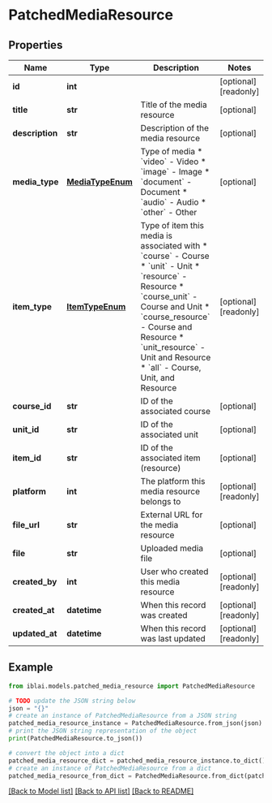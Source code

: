 # PatchedMediaResource


## Properties

Name | Type | Description | Notes
------------ | ------------- | ------------- | -------------
**id** | **int** |  | [optional] [readonly] 
**title** | **str** | Title of the media resource | [optional] 
**description** | **str** | Description of the media resource | [optional] 
**media_type** | [**MediaTypeEnum**](MediaTypeEnum.md) | Type of media  * &#x60;video&#x60; - Video * &#x60;image&#x60; - Image * &#x60;document&#x60; - Document * &#x60;audio&#x60; - Audio * &#x60;other&#x60; - Other | [optional] 
**item_type** | [**ItemTypeEnum**](ItemTypeEnum.md) | Type of item this media is associated with  * &#x60;course&#x60; - Course * &#x60;unit&#x60; - Unit * &#x60;resource&#x60; - Resource * &#x60;course_unit&#x60; - Course and Unit * &#x60;course_resource&#x60; - Course and Resource * &#x60;unit_resource&#x60; - Unit and Resource * &#x60;all&#x60; - Course, Unit, and Resource | [optional] [readonly] 
**course_id** | **str** | ID of the associated course | [optional] 
**unit_id** | **str** | ID of the associated unit | [optional] 
**item_id** | **str** | ID of the associated item (resource) | [optional] 
**platform** | **int** | The platform this media resource belongs to | [optional] [readonly] 
**file_url** | **str** | External URL for the media resource | [optional] 
**file** | **str** | Uploaded media file | [optional] 
**created_by** | **int** | User who created this media resource | [optional] [readonly] 
**created_at** | **datetime** | When this record was created | [optional] [readonly] 
**updated_at** | **datetime** | When this record was last updated | [optional] [readonly] 

## Example

```python
from iblai.models.patched_media_resource import PatchedMediaResource

# TODO update the JSON string below
json = "{}"
# create an instance of PatchedMediaResource from a JSON string
patched_media_resource_instance = PatchedMediaResource.from_json(json)
# print the JSON string representation of the object
print(PatchedMediaResource.to_json())

# convert the object into a dict
patched_media_resource_dict = patched_media_resource_instance.to_dict()
# create an instance of PatchedMediaResource from a dict
patched_media_resource_from_dict = PatchedMediaResource.from_dict(patched_media_resource_dict)
```
[[Back to Model list]](../README.md#documentation-for-models) [[Back to API list]](../README.md#documentation-for-api-endpoints) [[Back to README]](../README.md)


